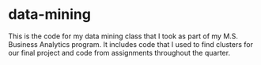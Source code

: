 # data-mining
This is the code for my data mining class that I took as part of my M.S. Business Analytics program. It includes code that I used to find clusters for our final project and code from assignments throughout the quarter.
